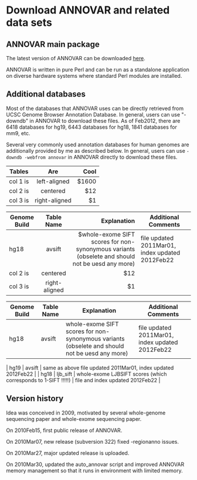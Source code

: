 # Download ANNOVAR and related data sets

## ANNOVAR main package

The latest version of ANNOVAR can be downloaded [here](http://www.openbioinformatics.org/annovar/annovar_download_form.php).

ANNOVAR is written in pure Perl and can be run as a standalone application on diverse hardware systems where standard Perl modules are installed.

## Additional databases

Most of the databases that ANNOVAR uses can be directly retrieved from UCSC Genome Browser Annotation Database. In general, users can use "-downdb" in ANNOVAR to download these files. As of Feb2012, there are 6418 databases for hg19, 6443 databases for hg18, 1841 databases for mm9, etc.

Several very commonly used annotation databases for human genomes are additionally provided by me as described below. In general, users can use `-downdb -webfrom annovar` in ANNOVAR directly to download these files.

| Tables   |      Are      |  Cool |
|----------|:-------------:|------:|
| col 1 is |  left-aligned | $1600 |
| col 2 is |    centered   |   $12 |
| col 3 is | right-aligned |    $1 |

| Genome Build   |      Table Name      |  Explanation | Additional Comments |
|----------|:-------------:|------:|-----|
| hg18 |  avsift | $whole-exome SIFT scores for non-synonymous variants (obselete and should not be uesd any more) | file updated 2011Mar01, index updated 2012Feb22 |
| col 2 is |    centered   |   $12 |
| col 3 is | right-aligned |    $1 |



| Genome Build | Table Name | Explanation | Additional Comments |
|---|---|---|---|
| hg18 | avsift | whole-exome SIFT scores for non-synonymous variants (obselete and should not be uesd any more) | file updated 2011Mar01, index updated 2012Feb22 |


| hg19	|	avsift	|	same as above	file updated 2011Mar01, index updated 2012Feb22 |
| hg18	|	ljb_sift	|	whole-exome LJBSIFT scores (which corresponds to 1-SIFT !!!!!)	|	file and index updated 2012Feb22 |

## Version history

Idea was conceived in 2009, motivated by several whole-genome sequencing paper and whole-exome sequencing paper.

On 2010Feb15, first public release of ANNOVAR.

On 2010Mar07, new release (subversion 322) fixed -regionanno issues.

On 2010Mar27, major updated release is uploaded.

On 2010Mar30, updated the auto_annovar script and improved ANNOVAR memory management so that it runs in environment with limited memory.
